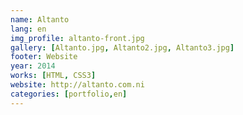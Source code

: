 ```yaml
---
name: Altanto
lang: en
img_profile: altanto-front.jpg
gallery: [Altanto.jpg, Altanto2.jpg, Altanto3.jpg]
footer: Website
year: 2014
works: [HTML, CSS3]
website: http://altanto.com.ni
categories: [portfolio,en]
---
```

